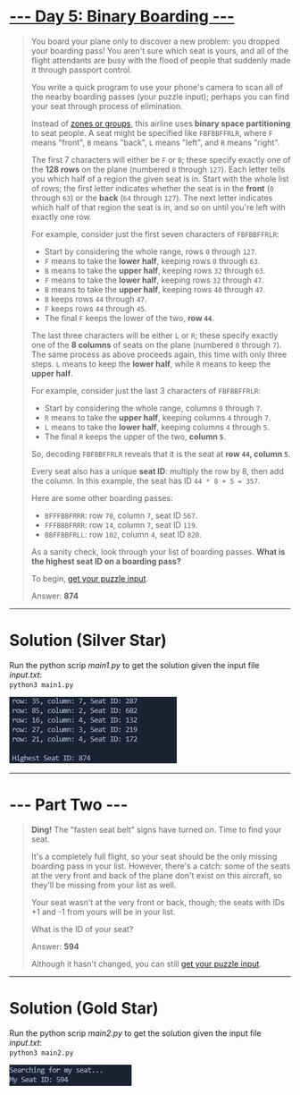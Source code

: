 # [--- Day 5: Binary Boarding ---](https://adventofcode.com/2020/day/5)  

> You board your plane only to discover a new problem: you dropped your boarding pass! You aren't sure which seat is yours, and all of the flight attendants are busy with the flood of people that suddenly made it through passport control.  
> 
> You write a quick program to use your phone's camera to scan all of the nearby boarding passes (your puzzle input); perhaps you can find your seat through process of elimination.  
>  
> Instead of [zones or groups](https://www.youtube.com/watch?v=oAHbLRjF0vo), this airline uses **binary space partitioning** to seat people. A seat might be specified like `FBFBBFFRLR`, where `F` means "front", `B` means "back", `L` means "left", and `R` means "right".  
> 
> The first 7 characters will either be `F` or `B`; these specify exactly one of the **128 rows** on the plane (numbered `0` through `127`). Each letter tells you which half of a region the given seat is in. Start with the whole list of rows; the first letter indicates whether the seat is in the **front** (`0` through `63`) or the **back** (`64` through `127`). The next letter indicates which half of that region the seat is in, and so on until you're left with exactly one row.  
> 
> For example, consider just the first seven characters of `FBFBBFFRLR`:  
>
> - Start by considering the whole range, rows `0` through `127`.
> - `F` means to take the **lower half**, keeping rows `0` through `63`.  
> - `B` means to take the **upper half**, keeping rows `32` through `63`.  
> - `F` means to take the **lower half**, keeping rows `32` through `47`.  
> - `B` means to take the **upper half**, keeping rows `40` through `47`.  
> - `B` keeps rows `44` through `47`.  
> - `F` keeps rows `44` through `45`.  
> - The final `F` keeps the lower of the two, **row `44`**.  
> 
> The last three characters will be either `L` or `R`; these specify exactly one of the **8 columns** of seats on the plane (numbered `0` through `7`). The same process as above proceeds again, this time with only three steps. `L` means to keep the **lower half**, while `R` means to keep the **upper half**.  
> 
> For example, consider just the last 3 characters of `FBFBBFFRLR`:  
> 
> - Start by considering the whole range, columns `0` through `7`.  
> - `R` means to take the **upper half**, keeping columns `4` through `7`.  
> - `L` means to take the **lower half**, keeping columns `4` through `5`.  
> - The final `R` keeps the upper of the two, **column `5`**.   
> 
> So, decoding `FBFBBFFRLR` reveals that it is the seat at **row `44`, column `5`**.  
> 
> Every seat also has a unique **seat ID**: multiply the row by 8, then add the column. In this example, the seat has ID `44 * 8 + 5 = 357`.  
> 
> Here are some other boarding passes:  
> 
> - `BFFFBBFRRR`: row `70`, column `7`, seat ID `567`.  
> - `FFFBBBFRRR`: row `14`, column `7`, seat ID `119`.  
> - `BBFFBBFRLL`: row `102`, column `4`, seat ID `820`.  
> 
> As a sanity check, look through your list of boarding passes. **What is the highest seat ID on a boarding pass?**  
> 
> To begin, [get your puzzle input](https://adventofcode.com/2020/day/5/input).
> 
> Answer: **874**

---  

# Solution (Silver Star)  

Run the python scrip _main1.py_ to get the solution given the input file _input.txt_:  
`python3 main1.py`  

![](./res/highest_seat_id.png)

---  

# --- Part Two ---  

> **Ding!** The "fasten seat belt" signs have turned on. Time to find your seat.  
> 
> It's a completely full flight, so your seat should be the only missing boarding pass in your list. However, there's a catch: some of the seats at the very front and back of the plane don't exist on this aircraft, so they'll be missing from your list as well.  
> 
> Your seat wasn't at the very front or back, though; the seats with IDs +1 and -1 from yours will be in your list.  
> 
> What is the ID of your seat?  
> 
> Answer: **594**
> 
> Although it hasn't changed, you can still [get your puzzle input](https://adventofcode.com/2020/day/5/input).

---  

# Solution (Gold Star)  

Run the python scrip _main2.py_ to get the solution given the input file _input.txt_:  
`python3 main2.py`  

![](./res/my_seat_id.png)
